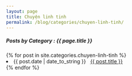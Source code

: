 ```yaml
---
layout: page
title: Chuyện linh tinh
permalink: /blog/categories/chuyen-linh-tinh/
---
```


<h5> Posts by Category : {{ page.title }} </h5>

<div class="card">
{% for post in site.categories.chuyen-linh-tinh %}
 <li class="category-posts"><span>{{ post.date | date_to_string }}</span> &nbsp; <a href="{{ post.url }}">{{ post.title }}</a></li>
{% endfor %}
</div>